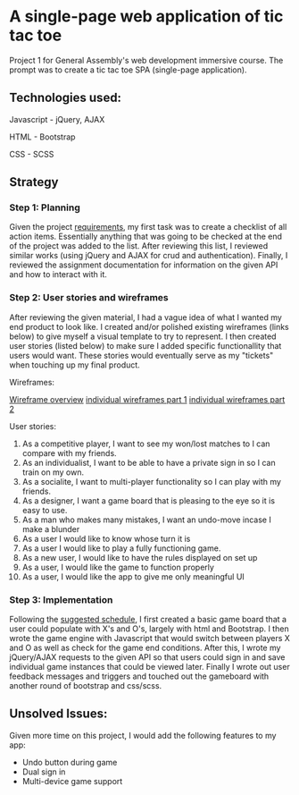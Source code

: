 # A single-page web application of tic tac toe

Project 1 for General Assembly's web development immersive course. The prompt was
to create a tic tac toe SPA (single-page application).

## Technologies used:

Javascript - jQuery, AJAX

HTML - Bootstrap

CSS - SCSS

## Strategy

### Step 1: Planning

Given the project [requirements](https://git.generalassemb.ly/ga-wdi-boston/game-project), my first task was to create a checklist of all action items. Essentially anything that was going to be checked at the end of the project was added to the list. After reviewing this list, I reviewed similar works (using jQuery and AJAX for crud and authentication). Finally, I reviewed the assignment documentation for information on the given API and how to interact with it.

### Step 2: User stories and wireframes

After reviewing the given material, I had a vague idea of what I wanted my end product to look like. I created and/or polished existing wireframes (links below) to give myself a visual template to try to represent. I then created user stories (listed below) to make sure I added specific functionallity that users would want. These stories would eventually serve as my "tickets" when touching up my final product.

Wireframes:

[Wireframe overview](http://i.imgur.com/ryZa4hE.jpg)
[individual wireframes part 1](http://i.imgur.com/cAYQRD2.jpg)
[individual wireframes part 2](http://i.imgur.com/fBWHBmo.jpg)

User stories:

1. As a competitive player, I want to see my won/lost matches to I can compare with my friends.
2. As an individualist, I want to be able to have a private sign in so I can train on my own.
3. As a socialite, I want to multi-player functionality so I can play with my friends.
4. As a designer, I want a game board that is pleasing to the eye so it is easy to use.
5. As a man who makes many mistakes, I want an undo-move incase I make a blunder
6. As a user I would like to know whose turn it is
7. As a user I would like to play a fully functioning game.
8. As a new user, I would like to have the rules displayed on set up
9. As a user, I would like the game to function properly
10. As a user, I would like the app to give me only meaningful UI

### Step 3: Implementation

Following the [suggested schedule](https://git.generalassemb.ly/ga-wdi-boston/game-project/blob/master/schedule.md), I first created a basic game board that a user could populate with X's and O's, largely with html and Bootstrap. I then wrote the game engine with Javascript that would switch between players X and O as well as check for the game end conditions. After this, I wrote my jQuery/AJAX requests to the given API so that users could sign in and save individual game instances that could be viewed later. Finally I wrote out user feedback messages and triggers and touched out the gameboard with another round of bootstrap and css/scss.

## Unsolved Issues:

Given more time on this project, I would add the following features to my app:
- Undo button during game
- Dual sign in
- Multi-device game support
